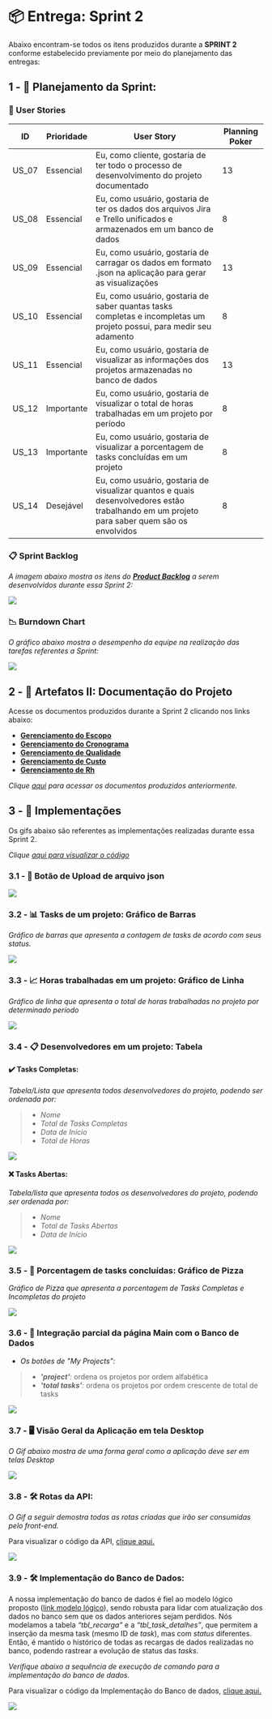 # 📦 Entrega: __Sprint 2__

Abaixo encontram-se todos os itens produzidos durante a __SPRINT 2__ conforme estabelecido previamente por meio do planejamento das entregas: 

## 1 - 📅 Planejamento da Sprint:

### 📝 User Stories

| ID     | Prioridade| User Story                       | Planning Poker |
| -------| ----------|-------------------- | -------------------------------------------------------------- | 
| US_07  | Essencial | Eu, como cliente, gostaria de ter todo o processo de desenvolvimento do projeto documentado | 13 |
| US_08  | Essencial | Eu, como usuário, gostaria de ter os dados dos arquivos Jira e Trello unificados e armazenados em um banco de dados | 8 |
| US_09  | Essencial | Eu, como usuário, gostaria de carragar os dados em formato .json na aplicação para gerar as visualizações | 13 |
| US_10  | Essencial | Eu, como usuário, gostaria de saber quantas tasks completas e incompletas um projeto possui, para medir seu adamento | 8 |
| US_11  | Essencial | Eu, como usuário, gostaria de visualizar as informações dos projetos armazenadas no banco de dados | 13 |
| US_12  | Importante | Eu, como usuário, gostaria de visualizar o total de horas trabalhadas em um projeto por período | 8 |
| US_13  | Importante | Eu, como usuário, gostaria de visualizar a porcentagem de tasks concluídas em um projeto | 8 |
| US_14  | Desejável | Eu, como usuário, gostaria de visualizar quantos e quais desenvolvedores estão trabalhando em um projeto para saber quem são os envolvidos | 8 |

### 📋 Sprint Backlog

*A imagem abaixo mostra os itens do [__Product Backlog__](https://github.com/vinicius-hso/api-fatec-2s-gswatcher/blob/Sprint-1/documentation/%2303_backlog_v3.pdf) a serem desenvolvidos durante essa Sprint 2:*

![](https://github.com/vinicius-hso/api-fatec-2s-gswatcher/blob/Sprint-2/Images/sprint_2_backlog.png)

### 📉 Burndown Chart

*O gráfico abaixo mostra o desempenho da equipe na realização das tarefas referentes a Sprint:*

![](https://github.com/vinicius-hso/api-fatec-2s-gswatcher/blob/Sprint-2/Images/burndown_sprint2.png)

## 2 - 📂 Artefatos II: Documentação do Projeto

Acesse os documentos produzidos durante a Sprint 2 clicando nos links abaixo:

* [__Gerenciamento do Escopo__](https://github.com/vinicius-hso/api-fatec-2s-gswatcher/blob/Sprint-2/Documentation/Gerenciamento%20do%20Escopo.pdf)
* [__Gerenciamento do Cronograma__](https://github.com/vinicius-hso/api-fatec-2s-gswatcher/blob/Sprint-2/Documentation/Gerenciamento%20de%20Cronograma.pdf)
* [__Gerenciamento de Qualidade__](https://github.com/vinicius-hso/api-fatec-2s-gswatcher/blob/Sprint-2/Documentation/Gerenciamento%20de%20Qualidade.pdf)
* [__Gerenciamento de Custo__](https://github.com/vinicius-hso/api-fatec-2s-gswatcher/blob/Sprint-2/Documentation/Gerenciamento%20de%20Custo.pdf)
* [__Gerenciamento de Rh__](https://github.com/vinicius-hso/api-fatec-2s-gswatcher/blob/Sprint-2/Documentation/Gerenciamento%20de%20RH.pdf)

*Clique [aqui](https://github.com/vinicius-hso/api-fatec-2s-gswatcher/tree/Sprint-1#1----artefatos-documenta%C3%A7%C3%A3o-do-projeto) para acessar os documentos produzidos anteriormente.*

## 3 - 💫 Implementações

Os gifs abaixo são referentes as implementações realizadas durante essa Sprint 2.

*Clique [aqui para visualizar o código](https://github.com/vinicius-hso/api-fatec-2s-gswatcher/tree/Sprint-2/GSW_integrado/gswatcher)*

### 3.1 - 🔘 Botão de Upload de arquivo json

![](https://github.com/vinicius-hso/api-fatec-2s-gswatcher/blob/Sprint-2/Images/upload_button_mobile.gif)


### 3.2 - 📊 Tasks de um projeto: Gráfico de Barras

*Gráfico de barras que apresenta a contagem de tasks de acordo com seus status.*

![](https://github.com/vinicius-hso/api-fatec-2s-gswatcher/blob/Sprint-2/Images/%2302_project_tasks_mobile.gif)

### 3.3 - 📈 Horas trabalhadas em um projeto: Gráfico de Linha

*Gráfico de linha que apresenta o total de horas trabalhadas no projeto por determinado período*

![](https://github.com/vinicius-hso/api-fatec-2s-gswatcher/blob/Sprint-2/Images/%2303_total_hours_mobile.gif)

### 3.4 - 📋 Desenvolvedores em um projeto: Tabela

#### ✔️ Tasks Completas:

*Tabela/Lista que apresenta todos desenvolvedores do projeto, podendo ser ordenada por:*
> * *Nome*
> * *Total de Tasks Completas*
> * *Data de Início*
> * *Total de Horas*

![](https://github.com/vinicius-hso/api-fatec-2s-gswatcher/blob/Sprint-2/Images/%2304_devs_completed_tasks_mobile.gif)

#### ❌ Tasks Abertas:

*Tabela/lista que apresenta todos os desenvolvedores do projeto, podendo ser ordenada por:*
> * *Nome*
> * *Total de Tasks Abertas*
> * *Data de Início*

![](https://github.com/vinicius-hso/api-fatec-2s-gswatcher/blob/Sprint-2/Images/%2305_devs_incompleted_tasks_mobile.gif)

### 3.5 - 🍕 Porcentagem de tasks concluídas: Gráfico de Pizza

*Gráfico de Pizza que apresenta a porcentagem de Tasks Completas e Incompletas do projeto*

![](https://github.com/vinicius-hso/api-fatec-2s-gswatcher/blob/Sprint-2/Images/%2306_percentage_mobile.gif)

### 3.6 - 🔗 Integração parcial da página Main com o Banco de Dados

* *Os botões de "My Projects":*
> * *__'project'__:* ordena os projetos por ordem alfabética
> * *__'total tasks'__:* ordena os projetos por ordem crescente de total de tasks

![](https://github.com/vinicius-hso/api-fatec-2s-gswatcher/blob/Sprint-2/Images/%2301_mainMobile.gif)

### 3.7 - 🖥️ Visão Geral da Aplicação em tela Desktop

*O Gif abaixo mostra de uma forma geral como a aplicação deve ser em telas Desktop*

![](https://github.com/vinicius-hso/api-fatec-2s-gswatcher/blob/Sprint-2/Images/geral_desktop.gif)

### 3.8 - :hammer_and_wrench: Rotas da API:

*O Gif a seguir demostra todas as rotas criadas que irão ser consumidas pelo front-end.*

Para visualizar o código da API, [clique aqui.](https://github.com/vinicius-hso/api-fatec-2s-gswatcher/tree/Sprint-2/GSW_integrado/Nodejs)

![](https://github.com/vinicius-hso/api-fatec-2s-gswatcher/blob/Sprint-2/Images/Gif_API.gif)


### 3.9 - :hammer_and_wrench: Implementação do Banco de Dados:

A nossa implementação do banco de dados é fiel ao modelo lógico proposto ([link modelo lógico](https://github.com/vinicius-hso/api-fatec-2s-gswatcher/blob/Sprint-1/Modelagem%20de%20Dados/modelo_logico_relacional_gswatcher.jpeg)), sendo robusta para lidar com atualização dos dados no banco sem que os dados anteriores sejam perdidos. 
Nós modelamos a tabela *“tbl_recarga”* e a *“tbl_task_detalhes”*, que permitem a inserção da mesma task (mesmo ID de *task*), mas com *status* diferentes. Então, é mantido o histórico de todas as recargas de dados realizadas no banco, podendo rastrear a evolução de status das *tasks*. 

*Verifique abaixo a sequência de execução de comando para a implementação do banco de dados.*

Para visualizar o código da Implementação do Banco de dados, [clique aqui.](https://github.com/vinicius-hso/api-fatec-2s-gswatcher/blob/Sprint-2/GSW_integrado/Nodejs/src/controller/upload_data.js)

![](https://github.com/vinicius-hso/api-fatec-2s-gswatcher/blob/Sprint-2/Images/fluxograma_upload_dados.png)

